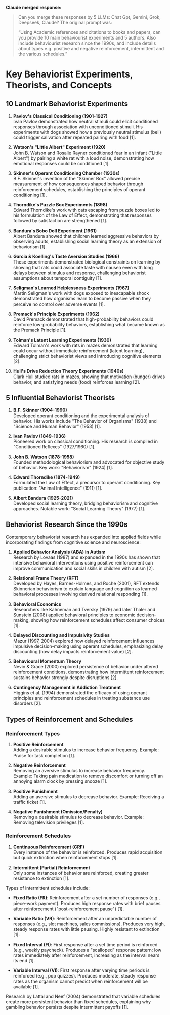 **Claude merged response:**  
> Can you merge these responses by 5 LLMs: Chat Gpt, Gemini, Grok, Deepseek, Claude? The original prompt was:  
> 
> “Using Academic references and citations to books and papers, can you provide 10 main behaviourist experiments and 5 authors. Also include behaviourist research since the 
> 1990s, and include details about types e.g. positive and negative reinforcement, intermittent and the various schedules.”

# Key Behaviorist Experiments, Theorists, and Concepts

## 10 Landmark Behaviorist Experiments

1. **Pavlov's Classical Conditioning (1901-1927)**  
   Ivan Pavlov demonstrated how neutral stimuli could elicit conditioned responses through association with unconditioned stimuli. His experiments with dogs showed how a previously neutral stimulus (bell) could trigger salivation after repeated pairing with food [1].

2. **Watson's "Little Albert" Experiment (1920)**  
   John B. Watson and Rosalie Rayner conditioned fear in an infant ("Little Albert") by pairing a white rat with a loud noise, demonstrating how emotional responses could be conditioned [1].

3. **Skinner's Operant Conditioning Chamber (1930s)**  
   B.F. Skinner's invention of the "Skinner Box" allowed precise measurement of how consequences shaped behavior through reinforcement schedules, establishing the principles of operant conditioning [1].

4. **Thorndike's Puzzle Box Experiments (1898)**  
   Edward Thorndike's work with cats escaping from puzzle boxes led to his formulation of the Law of Effect, demonstrating that responses followed by satisfaction are strengthened [1].

5. **Bandura's Bobo Doll Experiment (1961)**  
   Albert Bandura showed that children learned aggressive behaviors by observing adults, establishing social learning theory as an extension of behaviorism [1].

6. **Garcia & Koelling's Taste Aversion Studies (1966)**  
   These experiments demonstrated biological constraints on learning by showing that rats could associate taste with nausea even with long delays between stimulus and response, challenging behaviorist assumptions about temporal contiguity [1].

7. **Seligman's Learned Helplessness Experiments (1967)**  
   Martin Seligman's work with dogs exposed to inescapable shock demonstrated how organisms learn to become passive when they perceive no control over adverse events [1].

8. **Premack's Principle Experiments (1962)**  
   David Premack demonstrated that high-probability behaviors could reinforce low-probability behaviors, establishing what became known as the Premack Principle [1].

9. **Tolman's Latent Learning Experiments (1930)**  
   Edward Tolman's work with rats in mazes demonstrated that learning could occur without immediate reinforcement (latent learning), challenging strict behaviorist views and introducing cognitive elements [2].

10. **Hull's Drive Reduction Theory Experiments (1940s)**  
    Clark Hull studied rats in mazes, showing that motivation (hunger) drives behavior, and satisfying needs (food) reinforces learning [2].

## 5 Influential Behaviorist Theorists

1. **B.F. Skinner (1904-1990)**  
   Developed operant conditioning and the experimental analysis of behavior. His works include "The Behavior of Organisms" (1938) and "Science and Human Behavior" (1953) [1].

2. **Ivan Pavlov (1849-1936)**  
   Pioneered work on classical conditioning. His research is compiled in "Conditioned Reflexes" (1927/1960) [1].

3. **John B. Watson (1878-1958)**  
   Founded methodological behaviorism and advocated for objective study of behavior. Key work: "Behaviorism" (1924) [1].

4. **Edward Thorndike (1874-1949)**  
   Formulated the Law of Effect, a precursor to operant conditioning. Key publication: "Animal Intelligence" (1911) [1].

5. **Albert Bandura (1925-2021)**  
   Developed social learning theory, bridging behaviorism and cognitive approaches. Notable work: "Social Learning Theory" (1977) [1].

## Behaviorist Research Since the 1990s

Contemporary behaviorist research has expanded into applied fields while incorporating findings from cognitive science and neuroscience:

1. **Applied Behavior Analysis (ABA) in Autism**  
   Research by Lovaas (1987) and expanded in the 1990s has shown that intensive behavioral interventions using positive reinforcement can improve communication and social skills in children with autism [2].

2. **Relational Frame Theory (RFT)**  
   Developed by Hayes, Barnes-Holmes, and Roche (2001), RFT extends Skinnerian behaviorism to explain language and cognition as learned behavioral processes involving derived relational responding [1].

3. **Behavioral Economics**  
   Researchers like Kahneman and Tversky (1979) and later Thaler and Sunstein (2008) applied behavioral principles to economic decision-making, showing how reinforcement schedules affect consumer choices [1].

4. **Delayed Discounting and Impulsivity Studies**  
   Mazur (1997, 2004) explored how delayed reinforcement influences impulsive decision-making using operant schedules, emphasizing delay discounting (how delay impacts reinforcement value) [2].

5. **Behavioural Momentum Theory**  
   Nevin & Grace (2000) explored persistence of behavior under altered reinforcement conditions, demonstrating how intermittent reinforcement sustains behavior strongly despite disruptions [2].

6. **Contingency Management in Addiction Treatment**  
   Higgins et al. (1994) demonstrated the efficacy of using operant principles and reinforcement schedules in treating substance use disorders [2].

## Types of Reinforcement and Schedules

### Reinforcement Types

1. **Positive Reinforcement**  
   Adding a desirable stimulus to increase behavior frequency. Example: Praise for task completion [1].

2. **Negative Reinforcement**  
   Removing an aversive stimulus to increase behavior frequency. Example: Taking pain medication to remove discomfort or turning off an annoying alarm clock by pressing snooze [1].

3. **Positive Punishment**  
   Adding an aversive stimulus to decrease behavior. Example: Receiving a traffic ticket [1].

4. **Negative Punishment (Omission/Penalty)**  
   Removing a desirable stimulus to decrease behavior. Example: Removing television privileges [1].

### Reinforcement Schedules

1. **Continuous Reinforcement (CRF)**  
   Every instance of the behavior is reinforced. Produces rapid acquisition but quick extinction when reinforcement stops [1].

2. **Intermittent (Partial) Reinforcement**  
   Only some instances of behavior are reinforced, creating greater resistance to extinction [1].

Types of intermittent schedules include:

- **Fixed Ratio (FR)**: Reinforcement after a set number of responses (e.g., piece-work payment). Produces high response rates with brief pauses after reinforcement ("post-reinforcement pause") [1].

- **Variable Ratio (VR)**: Reinforcement after an unpredictable number of responses (e.g., slot machines, sales commissions). Produces very high, steady response rates with little pausing. Highly resistant to extinction [1].

- **Fixed Interval (FI)**: First response after a set time period is reinforced (e.g., weekly paycheck). Produces a "scalloped" response pattern: low rates immediately after reinforcement, increasing as the interval nears its end [1].

- **Variable Interval (VI)**: First response after varying time periods is reinforced (e.g., pop quizzes). Produces moderate, steady response rates as the organism cannot predict when reinforcement will be available [1].

Research by Lattal and Neef (2004) demonstrated that variable schedules create more persistent behavior than fixed schedules, explaining why gambling behavior persists despite intermittent payoffs [1].